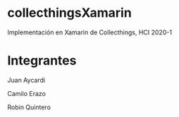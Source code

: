 # collecthingsXamarin
Implementación en Xamarin de Collecthings, HCI 2020-1

# Integrantes
Juan Aycardi

Camilo Erazo

Robin Quintero

